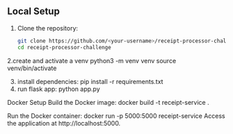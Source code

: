 ## Local Setup

1. Clone the repository:
   ```bash
   git clone https://github.com/<your-username>/receipt-processor-challenge.git
   cd receipt-processor-challenge
   ```

2.create and activate a venv
    python3 -m venv venv
    source venv/bin/activate

3. install dependencies:
    pip install -r requirements.txt
4. run flask app:
  python app.py

Docker Setup
Build the Docker image:
docker build -t receipt-service .

Run the Docker container:
docker run -p 5000:5000 receipt-service
Access the application at http://localhost:5000.
